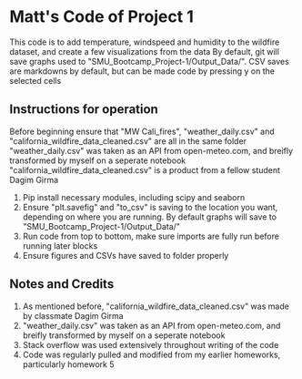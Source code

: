 # Matt's Code of Project 1
This code is to add temperature, windspeed and humidity to the wildfire dataset, and create a few visualizations from the data
By default, git will save graphs used to "SMU_Bootcamp_Project-1/Output_Data/". CSV saves are markdowns by default, but can be made code by pressing y on the selected cells

## Instructions for operation
Before beginning ensure that "MW Cali_fires", "weather_daily.csv" and "california_wildfire_data_cleaned.csv" are all in the same folder
"weather_daily.csv" was taken as an API from open-meteo.com, and breifly transformed by myself on a seperate notebook
"california_wildfire_data_cleaned.csv" is a product from a fellow student Dagim Girma

1. Pip install necessary modules, including scipy and seaborn
2. Ensure "plt.savefig" and "to_csv" is saving to the location you want, depending on where you are running. By default graphs will save to "SMU_Bootcamp_Project-1/Output_Data/"
3. Run code from top to bottom, make sure imports are fully run before running later blocks
4. Ensure figures and CSVs have saved to folder properly

## Notes and Credits
1. As mentioned before, "california_wildfire_data_cleaned.csv" was made by classmate Dagim Girma
2. "weather_daily.csv" was taken as an API from open-meteo.com, and breifly transformed by myself on a seperate notebook
3. Stack overflow was used extensively throughout writing of the code
4. Code was regularly pulled and modified from my earlier homeworks, particularly homework 5
